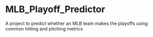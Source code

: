 # MLB_Playoff_Predictor
A project to predict whether an MLB team makes the playoffs using common hitting and pitching metrics
